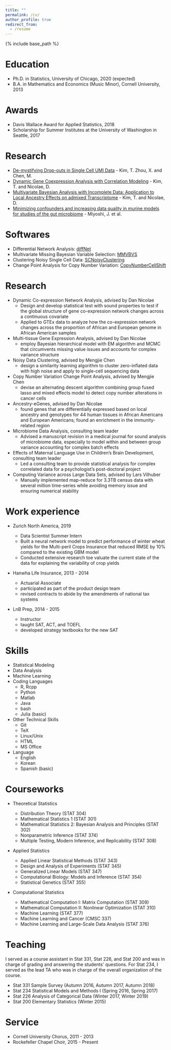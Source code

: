 ```yaml
---
title: ""
permalink: /cv/
author_profile: true
redirect_from:
  - /resume
---
```


{% include base_path %}

<!--%1. [Education](#edu)
%2. [Awards](#awa)
%3. [Research](#res)
%4. [Work Experience](#wor)
%5. [Skills](#ski)
%5. [Courseworks](#cou)
%7. [Teaching](#tea)
%8. [Service](#ser) -->


Education <a name="edu"></a>
======
* Ph.D. in Statistics, University of Chicago, 2020 (expected)
* B.A. in Mathematics and Economics (Music Minor), Cornell University, 2013

Awards <a name="awa"></a>
======
* Davis Wallace Award for Applied Statistics, 2018
* Scholarship for Summer Institutes at the University of Washington in Seattle, 2017


Research <a name="wor"></a>
======
* [De-mystifying Drop-outs in Single Cell UMI Data](https://www.biorxiv.org/content/10.1101/2020.03.31.018911v1) - Kim, T. Zhou, X. and Chen, M. 
* [Dynamic Gene Coexpression Analysis with Correlation Modeling](https://github.com/tk382/diffNet/blob/master/most_recent.pdf) - Kim, T. and Nicolae, D.
* [Multivariate Bayesian Analysis with Incomplete Data: Application to Local Ancestry Effects on admixed Transcriptome](https://github.com/tk382/localAnc/blob/master/later_edit.pdf) - Kim, T. and Nicolae, D.
* [Minimizing confounders and increasing data quality in murine models for studies of the gut microbiome](https://peerj.com/articles/5166/?utm_source=TrendMD&utm_campaign=PeerJ_TrendMD_1&utm_medium=TrendMD) - Miyoshi, J. et al.

Softwares <a name="sof"></a>
======
* Differential Network Analysis: [diffNet](tk382.github.io/diffNet)
* Multivariate Missing Bayesian Variable Selection: [MMVBVS](tk382.github.io/MMVBVS)
* Clustering Noisy Single Cell Data: [SCNoisyClustering](https://tk382.github.io/SCNoisyClustering)
* Change Point Analysis for Copy Number Variation: [CopyNumberCellShift](https://github.com/tk382/CopyNumberCellShift/blob/master/analysis/writeup/paper/paper.pdf)

Research <a name="res"></a>
======
* Dynamic Co-expression Network Analysis, advised by Dan Nicolae
  * Design and develop statistical test with sound properties to test if the global structure of gene co-expression network changes across a continuous covariate
  * Applied to GTEx data to analyze how the co-expression network changes across the proportion of African and European genome in African American samples
* Multi-tissue Gene Expression Analysis, advised by Dan Nicolae
  * employ Bayesian hierarchical model with EM algorithm and MCMC that circumvents missing value issues and accounts for complex variance structure
* Noisy Data Clustering, advised by Mengjie Chen
  * design a similarity learning algorithm to cluster zero-inflated data with high noise and apply to single-cell sequencing data
* Copy Number Variation Change Point Analysis, advised by Mengjie Chen
  * devise an alternating descent algorithm combining group fused lasso and mixed effects model to detect copy number alterations in cancer cells
* Ancestry-eGenes, advised by Dan Nicolae
  * found genes that are differentially expressed based on local ancestry and genotypes for 44 human tissues in African Americans and European Americans; found an enrichment in the immunity-related region
* Microbiome Data Analysis, consulting team leader
  * Advised a manuscript revision in a medical journal for sound analysis of microbiome data, especially to model within and between group variance accounting for complex batch effects 
* Effects of Maternal Language Use in Children’s Brain Development, consulting team leader
  * Led a consulting team to provide statistical analysis for complex correlated data for a psychologist’s post-doctoral project
* Computing Variance across Large Data Sets, advised by Lars Vilhuber
  * Manually implemented map-reduce for 3.3TB census data with several million time-series while avoiding memory issue and ensuring numerical stability


Work experience <a name="wor"></a>
======
* Zurich North America, 2019 
  * Data Scientist Summer Intern
  * Built a neural network model to predict performance of winter wheat yields for the Multi-peril Crops Insurance that reduced RMSE by 10% compared to the existing GBM model
  * Conducted extensive research toe valuate the current state of the data for explaining the variability of crop yields

* Hanwha Life Insurance, 2013 - 2014 
  * Actuarial Associate
  * participated as part of the product design team
  * revised contracts to abide by the amendments of national tax systems

* LnB Prep, 2014 - 2015 
  * Instructor
  * taught SAT, ACT, and TOEFL
  * developed strategy textbooks for the new SAT
  
Skills <a name="ski"></a>
======
* Statistical Modeling
* Data Analysis
* Machine Learning
* Coding Languages
  * R, Rcpp
  * Python
  * Matlab
  * Java
  * bash
  * Julia (basic)
* Other Technical Skills
  * Git
  * TeX
  * Linux/Unix
  * HTML
  * MS Office
* Language
  * English
  * Korean
  * Spanish (basic)
  
  
Courseworks <a name="cou"></a>
====== 
* Theoretical Statistics
  * Distribution Theory (STAT 304)
  * Mathematical Statistics 1 (STAT 301)
  * Mathematical Statistics 2: Bayesian Analysis and Principles (STAT 302)
  * Nonparametric Inference (STAT 374)
  * Multiple Testing, Modern Inference, and Replicability (STAT 308)

* Applied Statistics
  * Applied Linear Statistical Methods (STAT 343)
  * Design and Analysis of Experiments (STAT 345)
  * Generalized Linear Models (STAT 347)
  * Computational Biology: Models and Inference (STAT 354)
  * Statistical Genetics (STAT 355)

* Computational Statistics
  * Mathematical Computation I: Matrix Computation (STAT 309)
  * Mathematical Computation II: Nonlinear Optimization (STAT 310)
  * Machine Learning (STAT 377)
  * Machine Learning and Cancer (CMSC 337)
  * Machine Learning and Large-Scale Data Analysis (STAT 376)

  
Teaching <a name="tea"></a>
======
I served as a course assistant in Stat 331, Stat 226, and Stat 200 and was in charge of grading and answering the students' questions. For Stat 234, I served as the lead TA who was in charge of the overall organization of the course.
* Stat 331 Sample Survey (Autumn 2016, Autumn 2017, Autumn 2018)
* Stat 234 Statistical Models and Methods I (Spring 2016, Spring 2017)
* Stat 226 Analysis of Categorical Data (Winter 2017, Winter 2019)
* Stat 200 Elementary Statistics (Winter 2015)


Service <a name="ser"></a>
======
* Cornell University Chorus, 2011 - 2013
* Rockefeller Chapel Choir, 2015 - Present
